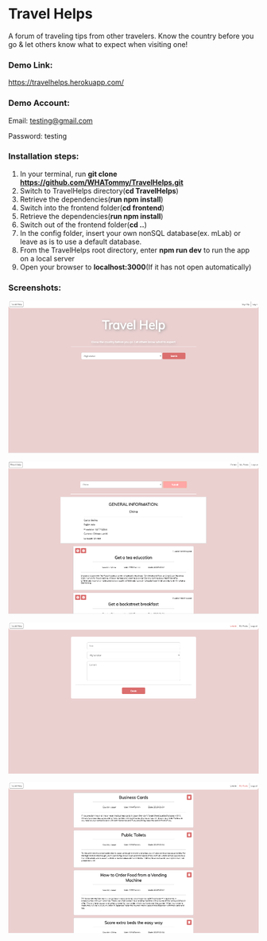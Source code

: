 # Travel Helps
A forum of traveling tips from other travelers. Know the country before you go & let others know 
what to expect when visiting one!

### Demo Link: 
https://travelhelps.herokuapp.com/

### Demo Account:
Email: testing@gmail.com 

Password: testing

### Installation steps: 

  1. In your terminal, run **git clone https://github.com/WHATommy/TravelHelps.git**
  2. Switch to TravelHelps directory(**cd TravelHelps**)
  3. Retrieve the dependencies(**run npm install**)
  4. Switch into the frontend folder(**cd frontend**)
  5. Retrieve the dependencies(**run npm install**)
  6. Switch out of the frontend folder(**cd ..**)
  7. In the config folder, insert your own nonSQL database(ex. mLab) or leave as is to use a default database.
  8. From the TravelHelps root directory, enter **npm run dev** to run the app on a local server
  9. Open your browser to **localhost:3000**(If it has not open automatically)

### Screenshots:

![frontpage](./frontend/image/frontpage.png)

![searchcountry](./frontend/image/searchcountry.png)

![createpost](./frontend/image/createpost.png)

![mypost](./frontend/image/mypost.png)
